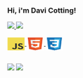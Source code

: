 ### Hi, i'm Davi Cotting!
<div style=display: flex"> 
<div>
  <a href="https://github.com/davicotting">
  <img height="160em" src="https://github-readme-stats.vercel.app/api?username=davicotting&show_icons=true&theme=github_dark&include_all_commits=true&count_private=true"/>
  <img height="160em" src="https://github-readme-stats.vercel.app/api/top-langs/?username=davicotting&layout=compact&langs_count=16&theme=github_dark"/>
</div>
</div>

<div style=display: inline_block"><br>
  <img align="center" alt="Davi-JavaScript" height="30px" width="40"
src="https://raw.githubusercontent.com/devicons/devicon/master/icons/javascript/javascript-original.svg"/>
  <img align="center" alt="Davi-CSS" height="30px" width="40" src="https://raw.githubusercontent.com/devicons/devicon/master/icons/html5/html5-original.svg">
  <img align="center" alt="Davi-HTML" height="30px" width="40"
src="https://raw.githubusercontent.com/devicons/devicon/master/icons/css3/css3-original.svg"/>
</div>

##

<div>
   <a href = "mailto:khonshu23@gmail.com"><img src="https://img.shields.io/badge/-Gmail-%23333?style=for-the-badge&logo=gmail&logoColor=white" target="_blank"></a>
   <a href="mailto:khonshu23@gmail.com" target="_blank"><img src="https://img.shields.io/badge/Gmail-D14836?style=for-the-badge&logo=gmail&logoColor=white"></a>
</div>
